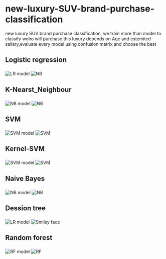 # new-luxury-SUV-brand-purchase-classification
new luxury SUV brand purchase  classification, we train more than model to classify woho will purchase this luxury depends on Age and estemited sallary,evaluate every model using confusion matrix and choose the best 

 <h2>Logistic regression</h2>
 <p><img src="LR.png" alt="LR model" align="middle"> <img src="lR2.png" alt="NB" align="middle"> </p> 
 
 <h2>K-Nearst_Neighbour</h2>
 <p><img src="KNNT.png" alt="NB model" align="middle"> <img src="KNNTEST.png" alt="NB" align="middle"> </p> 
 
 <h2>SVM</h2>
 <p><img src="SVM1.png" alt="SVM model" align="middle"> <img src="SVM2.png" alt="SVM" align="middle"> </p> 
  
  <h2>Kernel-SVM</h2>
 <p><img src="SVM-K1.png" alt="SVM model" align="middle"> <img src="SVM-k2.png" alt="SVM" align="middle"> </p> 

  
  <h2>Naive Bayes</h2>
 <p><img src="NB1.png" alt="NB model" align="middle"> <img src="NB2.png" alt="NB" align="middle"> </p> 
 
  <h2>Dession tree</h2>
 <p><img src="DT1.png" alt="LR model" align="middle"> <img src="DT2.png" alt="Smiley face" align="middle"> </p> 
 
  <h2>Random forest</h2>
 <p><img src="RF1.png" alt="RF model" align="middle"> <img src="RF2.png" alt="RF" align="middle"> </p> 

